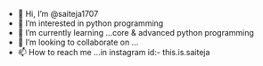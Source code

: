 - 👋 Hi, I’m @saiteja1707
- 👀 I’m interested in python programming
- 🌱 I’m currently learning ...core & advanced python programming
- 💞️ I’m looking to collaborate on ...
- 📫 How to reach me ...in instagram id:- this.is.saiteja

<!---
saiteja1707/saiteja1707 is a ✨ special ✨ repository because its `README.md` (this file) appears on your GitHub profile.
You can click the Preview link to take a look at your changes.
--->
